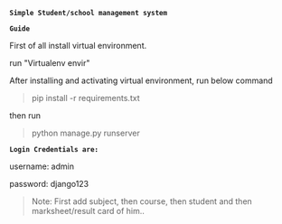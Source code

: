 **`Simple Student/school management system`**

**`Guide`**

First of all install virtual environment. 

 run "Virtualenv  envir"


After installing and activating virtual environment, run below command

>pip install -r requirements.txt

then run
> python manage.py runserver


**`Login Credentials are: `**

username: admin

password: django123


> Note: First add subject, then course, then student and then marksheet/result card of him..
